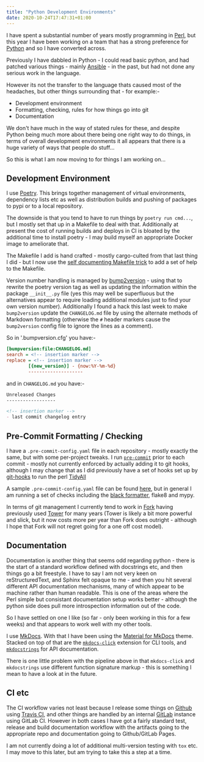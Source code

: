 ```yaml
---
title: "Python Development Environments"
date: 2020-10-24T17:47:31+01:00
---
```


I have spent a substantial number of years mostly programming in
[Perl](https://www.perl.org/), but this year I have been working on a team
that has a strong preference for [Python](https://www.python.org/) and so I
have converted across.

Previously I have dabbled in Python - I could read basic python, and had
patched various things - mainly [Ansible](https://www.ansible.com/) - in the
past, but had not done any serious work in the language.

However its not the transfer to the language thats caused most of the
headaches, but other things surrounding that - for example:-

- Development environment
- Formatting, checking, rules for how things go into git
- Documentation

We don't have much in the way of stated rules for these, and despite Python
being much more about there being one right way to do things, in terms of
overall development environments it all appears that there is a huge variety
of ways that people do stuff...

So this is what I am now moving to for things I am working on...


## Development Environment

I use [Poetry](https://python-poetry.org/).  This brings together management
of virtual environments, dependency lists etc as well as distribution builds
and pushing of packages to pypi or to a local repository.

The downside is that you tend to have to run things by `poetry run cmd...`,
but I mostly set that up in a Makefile to deal with that.   Additionally at
present the cost of running builds and deploys in CI is bloated by the
additional time to install poetry - I may build myself an appropriate Docker
image to ameliorate that.

The Makefile I add is hand crafted - mostly cargo-culted from that last thing
I did - but I now use the [self documenting Makefile
trick](https://www.freecodecamp.org/news/self-documenting-makefile/) to add a
set of help to the Makefile.

Version number handling is managed by
[bump2version](https://github.com/c4urself/bump2version) - using that to
rewrite the poetry version tag as well as updating the information within the
package `__init__.py` file (yes this may well be superfluous but the
alternatives appear to require loading additional modules just to find your
own version number).  Additionally I found a hack this last week to make
`bump2version` update the `CHANGELOG.md` file by using the alternate methods
of Markdown formatting (otherwise the `#` header markers cause the
`bump2version` config file to ignore the lines as a comment).

So in '.bumpversion.cfg' you have:-

```ini
[bumpversion:file:CHANGELOG.md]
search = <!-- insertion marker -->
replace = <!-- insertion marker -->
        [{new_version}] - {now:%Y-%m-%d}
        --------------------
```

and in `CHANGELOG.md` you have:-

```markdown
Unreleased Changes
------------------

<!-- insertion marker -->
- last commit changelog entry
```

## Pre-Commit Formatting / Checking

I have a `.pre-commit-config.yaml` file in each repository - mostly exactly
the same, but with some per-project tweaks.  I run
[`pre-commit`](https://pre-commit.com/) prior to each commit - mostly not
currently enforced by actually adding it to git hooks, although I may change
that as I did previously have a set of hooks set up by
[git-hooks](https://github.com/git-hooks/git-hooks) to run the perl
[TidyAll](https://metacpan.org/release/Code-TidyAll)

A sample `.pre-commit-config.yaml` file can be found
[here](https://github.com/nigelm/ssh2_parse_key/blob/master/.pre-commit-config.yaml),
but in general I am running a set of checks including the [black
formatter](https://github.com/psf/black), flake8 and mypy.

In terms of git management I currently tend to work in
[Fork](https://git-fork.com/) having previously used
[Tower](https://www.git-tower.com/) for many years (Tower is likely a bit more
powerful and slick, but it now costs more per year than Fork does outright -
although I hope that Fork will not regret going for a one off cost model).

## Documentation

Documentation is another thing that seems odd regarding python - there is the
start of a standard workflow defined with docstrings etc, and then things go a
bit freestyle.  I have to say I am not very keen on reStructuredText, and
Sphinx felt opaque to me - and then you hit several different API
documentation mechanisms, many of which appear to be machine rather than human
readable.  This is one of the areas where the Perl simple but consistant
documentation setup works better - although the python side does pull more
introspection information out of the code.

So I have settled on one I like (so far - only been working in this for a few
weeks) and that appears to work well with my other tools.

I use [MkDocs](https://www.mkdocs.org/).  With that I have been using the
[Material for MkDocs](https://squidfunk.github.io/mkdocs-material/) theme.
Stacked on top of that are the
[`mkdocs-click`](https://github.com/DataDog/mkdocs-click) extension for CLI
tools, and [`mkdocstrings`](https://github.com/pawamoy/mkdocstrings) for API
documentation.

There is one little problem with the pipeline above in that `mkdocs-click` and
`mkdocstrings` use different function signature markup - this is something I
mean to have a look at in the future.

## CI etc

The CI workflow varies not least because I release some things on
[Github](https://github.com) using [Travis CI](https://travis-ci.org/), and
other things are handled by an internal [GitLab](https://about.gitlab.com/)
instance using GitLab CI.  However in both cases I have got a fairly standard
test, release and build documentation workflow with the artifacts going to the
appropriate repo and documentation going to Github/GitLab Pages.

I am not currently doing a lot of additional multi-version testing with `tox` etc.  I may move to this later, but am trying to take this a step at a time.
